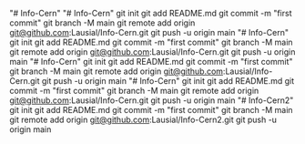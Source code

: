 "# Info-Cern" 
"# Info-Cern"  git init git add README.md git commit -m "first commit" git branch -M main git remote add origin git@github.com:Lausial/Info-Cern.git git push -u origin main 
"# Info-Cern"  git init git add README.md git commit -m "first commit" git branch -M main git remote add origin git@github.com:Lausial/Info-Cern.git git push -u origin main 
"# Info-Cern"  git init git add README.md git commit -m "first commit" git branch -M main git remote add origin git@github.com:Lausial/Info-Cern.git git push -u origin main 
"# Info-Cern"  git init git add README.md git commit -m "first commit" git branch -M main git remote add origin git@github.com:Lausial/Info-Cern.git git push -u origin main 
"# Info-Cern2"  git init git add README.md git commit -m "first commit" git branch -M main git remote add origin git@github.com:Lausial/Info-Cern2.git git push -u origin main 
